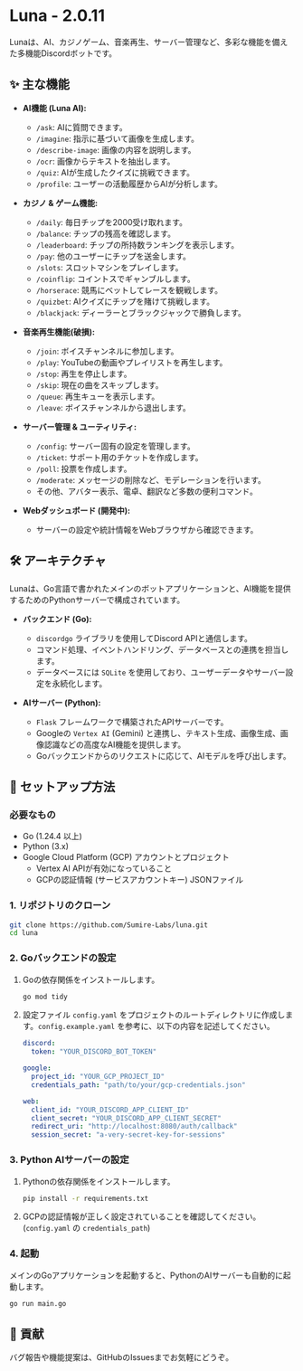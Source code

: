 # Luna - 2.0.11

Lunaは、AI、カジノゲーム、音楽再生、サーバー管理など、多彩な機能を備えた多機能Discordボットです。

## ✨ 主な機能

- **AI機能 (Luna AI):**
  - `/ask`: AIに質問できます。
  - `/imagine`: 指示に基づいて画像を生成します。
  - `/describe-image`: 画像の内容を説明します。
  - `/ocr`: 画像からテキストを抽出します。
  - `/quiz`: AIが生成したクイズに挑戦できます。
  - `/profile`: ユーザーの活動履歴からAIが分析します。

- **カジノ & ゲーム機能:**
  - `/daily`: 毎日チップを2000受け取れます。
  - `/balance`: チップの残高を確認します。
  - `/leaderboard`: チップの所持数ランキングを表示します。
  - `/pay`: 他のユーザーにチップを送金します。
  - `/slots`: スロットマシンをプレイします。
  - `/coinflip`: コイントスでギャンブルします。
  - `/horserace`: 競馬にベットしてレースを観戦します。
  - `/quizbet`: AIクイズにチップを賭けて挑戦します。
  - `/blackjack`: ディーラーとブラックジャックで勝負します。

- **音楽再生機能(破損):**
  - `/join`: ボイスチャンネルに参加します。
  - `/play`: YouTubeの動画やプレイリストを再生します。
  - `/stop`: 再生を停止します。
  - `/skip`: 現在の曲をスキップします。
  - `/queue`: 再生キューを表示します。
  - `/leave`: ボイスチャンネルから退出します。

- **サーバー管理 & ユーティリティ:**
  - `/config`: サーバー固有の設定を管理します。
  - `/ticket`: サポート用のチケットを作成します。
  - `/poll`: 投票を作成します。
  - `/moderate`: メッセージの削除など、モデレーションを行います。
  - その他、アバター表示、電卓、翻訳など多数の便利コマンド。

- **Webダッシュボード (開発中):**
  - サーバーの設定や統計情報をWebブラウザから確認できます。

## 🛠️ アーキテクチャ

Lunaは、Go言語で書かれたメインのボットアプリケーションと、AI機能を提供するためのPythonサーバーで構成されています。

- **バックエンド (Go):**
  - `discordgo` ライブラリを使用してDiscord APIと通信します。
  - コマンド処理、イベントハンドリング、データベースとの連携を担当します。
  - データベースには `SQLite` を使用しており、ユーザーデータやサーバー設定を永続化します。

- **AIサーバー (Python):**
  - `Flask` フレームワークで構築されたAPIサーバーです。
  - Googleの `Vertex AI` (Gemini) と連携し、テキスト生成、画像生成、画像認識などの高度なAI機能を提供します。
  - Goバックエンドからのリクエストに応じて、AIモデルを呼び出します。

## 🚀 セットアップ方法

### 必要なもの

- Go (1.24.4 以上)
- Python (3.x)
- Google Cloud Platform (GCP) アカウントとプロジェクト
  - Vertex AI APIが有効になっていること
  - GCPの認証情報 (サービスアカウントキー) JSONファイル

### 1. リポジトリのクローン

```bash
git clone https://github.com/Sumire-Labs/luna.git
cd luna
```

### 2. Goバックエンドの設定

1.  Goの依存関係をインストールします。

    ```bash
    go mod tidy
    ```

2.  設定ファイル `config.yaml` をプロジェクトのルートディレクトリに作成します。`config.example.yaml` を参考に、以下の内容を記述してください。

    ```yaml
    discord:
      token: "YOUR_DISCORD_BOT_TOKEN"

    google:
      project_id: "YOUR_GCP_PROJECT_ID"
      credentials_path: "path/to/your/gcp-credentials.json"

    web:
      client_id: "YOUR_DISCORD_APP_CLIENT_ID"
      client_secret: "YOUR_DISCORD_APP_CLIENT_SECRET"
      redirect_uri: "http://localhost:8080/auth/callback"
      session_secret: "a-very-secret-key-for-sessions"
    ```

### 3. Python AIサーバーの設定

1.  Pythonの依存関係をインストールします。

    ```bash
    pip install -r requirements.txt
    ```

2.  GCPの認証情報が正しく設定されていることを確認してください。(`config.yaml` の `credentials_path`)

### 4. 起動

メインのGoアプリケーションを起動すると、PythonのAIサーバーも自動的に起動します。

```bash
go run main.go
```

## 🤝 貢献

バグ報告や機能提案は、GitHubのIssuesまでお気軽にどうぞ。